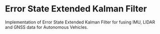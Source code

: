 # Error State Extended Kalman Filter
Implementation of Error State Extended Kalman Filter for fusing IMU, LIDAR and GNSS data for Autonomous Vehicles.
